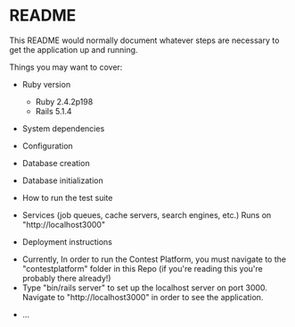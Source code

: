 # README

This README would normally document whatever steps are necessary to get the
application up and running.

Things you may want to cover:

* Ruby version
  - Ruby 2.4.2p198
  - Rails 5.1.4
* System dependencies

* Configuration

* Database creation

* Database initialization

* How to run the test suite

* Services (job queues, cache servers, search engines, etc.)
  Runs on "http://localhost3000"

* Deployment instructions
- Currently, In order to run the Contest Platform, you must navigate to the "contestplatform" folder in this Repo (if you're reading this you're probably there already!)
- Type "bin/rails server" to set up the localhost server on port 3000. Navigate to "http://localhost3000" in order to see the application.

* ...
